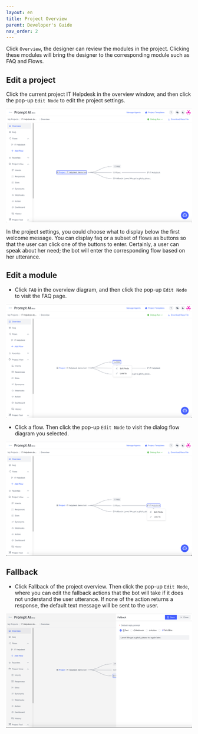 ```yaml
---
layout: en
title: Project Overview
parent: Developer's Guide
nav_order: 2
---
```

Click `Overview`, the designer can review the modules in the project.  Clicking these modules will bring the designer to the corresponding module such as FAQ and Flows. 
## Edit a project

Click the current project IT Helpdesk in the overview window, and then click the pop-up `Edit Node` to edit the project settings.

![project-overview-1](/assets/images/tutorial/project/p-overview-1.png)

In the project settings, you could choose what to display below the first welcome message. You can display faq or a subset of flows as buttons so that the user can click one of the buttons to enter.  Certainly, a user can speak about her need; the bot will enter the corresponding flow based on her utterance. 

## Edit a module

- Click `FAQ` in the overview diagram, and then click the pop-up `Edit Node` to visit the FAQ page.

![project-overview-2](/assets/images/tutorial/project/p-overview-2.png)

- Click a flow. Then click the pop-up `Edit Node` to visit the dialog flow diagram you selected.

![project-overview-3](/assets/images/tutorial/project/p-overview-3.png)


## Fallback
- Click Fallback of the project overview.  Then click the pop-up `Edit Node`, where you can edit the fallback actions that the bot will take if it does not understand the user utterance.  If none of the action returns a response, the default text message will be sent to the user. 

![project-overview-7](/assets/images/tutorial/project/p-overview-7.png)
